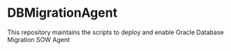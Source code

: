 # DBMigrationAgent
This repository maintains the scripts to deploy and enable Oracle Database Migration SOW Agent
